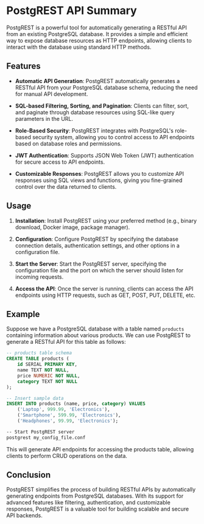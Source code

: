 # PostgREST API Summary

PostgREST is a powerful tool for automatically generating a RESTful API from an existing PostgreSQL database. It provides a simple and efficient way to expose database resources as HTTP endpoints, allowing clients to interact with the database using standard HTTP methods.

## Features

- **Automatic API Generation**: PostgREST automatically generates a RESTful API from your PostgreSQL database schema, reducing the need for manual API development.
  
- **SQL-based Filtering, Sorting, and Pagination**: Clients can filter, sort, and paginate through database resources using SQL-like query parameters in the URL.

- **Role-Based Security**: PostgREST integrates with PostgreSQL's role-based security system, allowing you to control access to API endpoints based on database roles and permissions.

- **JWT Authentication**: Supports JSON Web Token (JWT) authentication for secure access to API endpoints.

- **Customizable Responses**: PostgREST allows you to customize API responses using SQL views and functions, giving you fine-grained control over the data returned to clients.

## Usage

1. **Installation**: Install PostgREST using your preferred method (e.g., binary download, Docker image, package manager).

2. **Configuration**: Configure PostgREST by specifying the database connection details, authentication settings, and other options in a configuration file.

3. **Start the Server**: Start the PostgREST server, specifying the configuration file and the port on which the server should listen for incoming requests.

4. **Access the API**: Once the server is running, clients can access the API endpoints using HTTP requests, such as GET, POST, PUT, DELETE, etc.

## Example

Suppose we have a PostgreSQL database with a table named `products` containing information about various products. We can use PostgREST to generate a RESTful API for this table as follows:

```sql
-- products table schema
CREATE TABLE products (
    id SERIAL PRIMARY KEY,
    name TEXT NOT NULL,
    price NUMERIC NOT NULL,
    category TEXT NOT NULL
);

-- Insert sample data
INSERT INTO products (name, price, category) VALUES
    ('Laptop', 999.99, 'Electronics'),
    ('Smartphone', 599.99, 'Electronics'),
    ('Headphones', 99.99, 'Electronics');
```

```bash
-- Start PostgREST server
postgrest my_config_file.conf
```

This will generate API endpoints for accessing the products table, allowing clients to perform CRUD operations on the data.

## Conclusion

PostgREST simplifies the process of building RESTful APIs by automatically generating endpoints from PostgreSQL databases. With its support for advanced features like filtering, authentication, and customizable responses, PostgREST is a valuable tool for building scalable and secure API backends.
